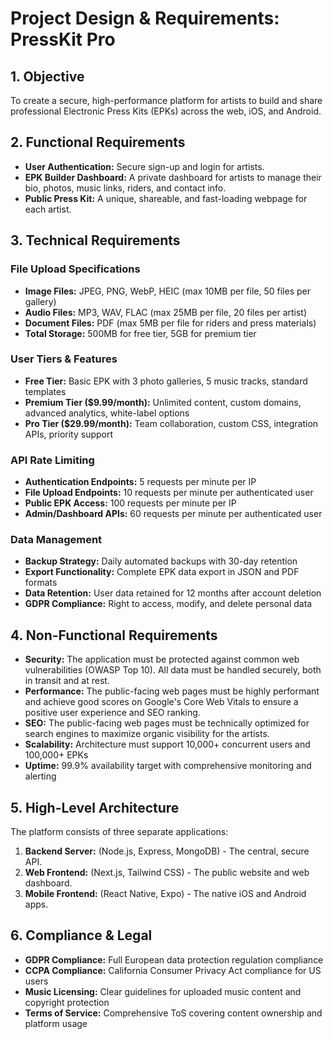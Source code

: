 # **Project Design & Requirements: PressKit Pro**

## **1\. Objective**

To create a secure, high-performance platform for artists to build and share professional Electronic Press Kits (EPKs) across the web, iOS, and Android.

## **2\. Functional Requirements**

* **User Authentication:** Secure sign-up and login for artists.  
* **EPK Builder Dashboard:** A private dashboard for artists to manage their bio, photos, music links, riders, and contact info.  
* **Public Press Kit:** A unique, shareable, and fast-loading webpage for each artist.

## **3\. Technical Requirements**

### **File Upload Specifications**
* **Image Files:** JPEG, PNG, WebP, HEIC (max 10MB per file, 50 files per gallery)
* **Audio Files:** MP3, WAV, FLAC (max 25MB per file, 20 files per artist)
* **Document Files:** PDF (max 5MB per file for riders and press materials)
* **Total Storage:** 500MB for free tier, 5GB for premium tier

### **User Tiers & Features**
* **Free Tier:** Basic EPK with 3 photo galleries, 5 music tracks, standard templates
* **Premium Tier ($9.99/month):** Unlimited content, custom domains, advanced analytics, white-label options
* **Pro Tier ($29.99/month):** Team collaboration, custom CSS, integration APIs, priority support

### **API Rate Limiting**
* **Authentication Endpoints:** 5 requests per minute per IP
* **File Upload Endpoints:** 10 requests per minute per authenticated user
* **Public EPK Access:** 100 requests per minute per IP
* **Admin/Dashboard APIs:** 60 requests per minute per authenticated user

### **Data Management**
* **Backup Strategy:** Daily automated backups with 30-day retention
* **Export Functionality:** Complete EPK data export in JSON and PDF formats
* **Data Retention:** User data retained for 12 months after account deletion
* **GDPR Compliance:** Right to access, modify, and delete personal data

## **4\. Non-Functional Requirements**

* **Security:** The application must be protected against common web vulnerabilities (OWASP Top 10). All data must be handled securely, both in transit and at rest.  
* **Performance:** The public-facing web pages must be highly performant and achieve good scores on Google's Core Web Vitals to ensure a positive user experience and SEO ranking.  
* **SEO:** The public-facing web pages must be technically optimized for search engines to maximize organic visibility for the artists.
* **Scalability:** Architecture must support 10,000+ concurrent users and 100,000+ EPKs
* **Uptime:** 99.9% availability target with comprehensive monitoring and alerting

## **5\. High-Level Architecture**

The platform consists of three separate applications:

1. **Backend Server:** (Node.js, Express, MongoDB) \- The central, secure API.  
2. **Web Frontend:** (Next.js, Tailwind CSS) \- The public website and web dashboard.  
3. **Mobile Frontend:** (React Native, Expo) \- The native iOS and Android apps.

## **6\. Compliance & Legal**

* **GDPR Compliance:** Full European data protection regulation compliance
* **CCPA Compliance:** California Consumer Privacy Act compliance for US users
* **Music Licensing:** Clear guidelines for uploaded music content and copyright protection
* **Terms of Service:** Comprehensive ToS covering content ownership and platform usage